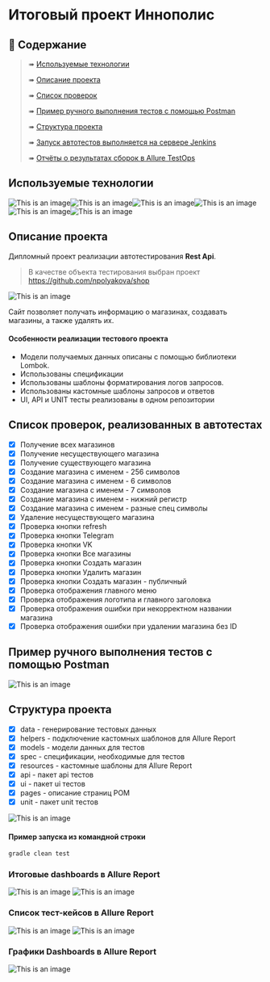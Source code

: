 # Итоговый проект Иннополис
## :cherry_blossom:	Содержание
> ➠ [Используемые технологии](#Используемые-технологии)
>
> ➠ [Описание проекта](#Описание-проекта)
>
> ➠ [Список проверок](#список-проверок-реализованных-в-автотестах)
>
> ➠ [Пример ручного выполнения тестов с помощью Postman](#Пример-ручного-выполнения-тестов-с-помощью-Postman)
>
> ➠ [Структура проекта](#Структура-проекта)
>
> ➠ [Запуск автотестов выполняется на сервере Jenkins](#Запуск-автотестов-выполняется-на-сервере-Jenkins)
>
> ➠ [Отчёты о результатах сборок в Allure TestOps](#отчёты-о-результатах-сборок-списки-тесткейсов-аналитические-dashboards-хранятся-в-allure-testops)
>

## Используемые технологии
![This is an image](/design/icons/Java.png)![This is an image](/design/icons/Gradle.png)![This is an image](/design/icons/Rest-Assured.png)![This is an image](/design/icons/Intelij_IDEA.png)![This is an image](/design/icons/JUnit5.png)![This is an image](/design/icons/Allure_Report.png)
## Описание проекта
Дипломный проект реализации автотестирования **Rest Api**.<br/>
>В качестве объекта тестирования выбран проект https://github.com/npolyakova/shop <br/>

![This is an image](/design/site.jpg)

Сайт позволяет получать информацию о магазинах, создавать магазины, а также удалять их.

#### Особенности реализации тестового проекта
- Модели получаемых данных описаны с помощью библиотеки Lombok.
- Использованы спецификации
- Использованы шаблоны форматирования логов запросов.
- Использованы кастомные шаблоны запросов и ответов
- UI, API и UNIT тесты реализованы в одном репозитории

## Список проверок, реализованных в автотестах
- [x] Получение всех магазинов
- [x] Получение несуществующего магазина
- [x] Получение существующего магазина
- [x] Создание магазина с именем - 256 символов
- [x] Создание магазина с именем - 6 символов
- [x] Создание магазина с именем - 7 символов
- [x] Создание магазина с именем - нижний регистр
- [x] Создание магазина с именем - разные спец символы
- [x] Удаление несуществующего магазина
- [x] Проверка кнопки refresh
- [x] Проверка кнопки Telegram
- [x] Проверка кнопки VK
- [x] Проверка кнопки Все магазины
- [x] Проверка кнопки Создать магазин
- [x] Проверка кнопки Удалить магазин
- [x] Проверка кнопки Создать магазин - публичный
- [x] Проверка отображения главного меню
- [x] Проверка отображения логотипа и главного заголовка
- [x] Проверка отображения ошибки при некорректном названии магазина
- [x] Проверка отображения ошибки при удалении магазина без ID

## Пример ручного выполнения тестов с помощью Postman
![This is an image](/design/postman.jpg)

## Структура проекта
- [x] data - генерирование тестовых данных
- [x] helpers - подключение кастомных шаблонов для Allure Report
- [x] models - модели данных для тестов
- [x] spec - спецификации, необходимые для тестов
- [x] resources - кастомные шаблоны для Allure Report
- [x] api - пакет api тестов
- [x] ui - пакет ui тестов
- [x] pages - описание страниц POM
- [x] unit - пакет unit тестов

![This is an image](/design/structure.jpg)

#### Пример запуска из командной строки
```bash
gradle clean test
```



### Итоговые dashboards в Allure Report
![This is an image](/design/summary.jpg)
![This is an image](/design/status.jpg)
### Список тест-кейсов в Allure Report
![This is an image](/design/suites.jpg)
![This is an image](/design/feature.jpg)
### Графики Dashboards в Allure Report
![This is an image](/design/severity.jpg)




